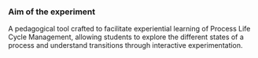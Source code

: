 ### Aim of the experiment

A pedagogical tool crafted to facilitate experiential learning of Process Life Cycle Management, allowing students to explore the different states of a process and understand transitions through interactive experimentation.